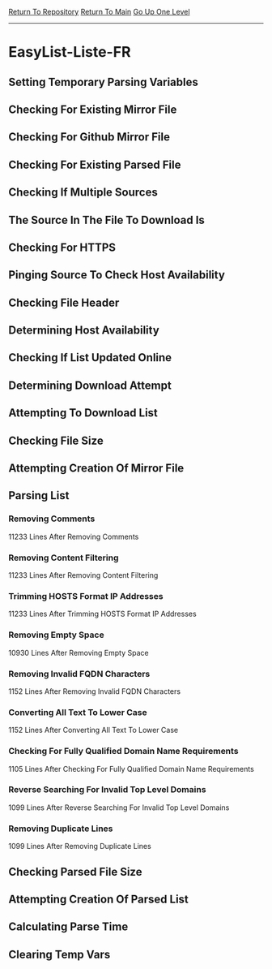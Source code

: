 [Return To Repository](https://github.com/deathbybandaid/piholeparser/)
[Return To Main](https://github.com/deathbybandaid/piholeparser/blob/master/RecentRunLogs/Mainlog.md)
[Go Up One Level](https://github.com/deathbybandaid/piholeparser/blob/master/RecentRunLogs/TopLevelScripts/30-Processing-Blacklists.md)
____________________________________
# EasyList-Liste-FR
## Setting Temporary Parsing Variables
## Checking For Existing Mirror File
## Checking For Github Mirror File
## Checking For Existing Parsed File
## Checking If Multiple Sources
## The Source In The File To Download Is
## Checking For HTTPS
## Pinging Source To Check Host Availability
## Checking File Header
## Determining Host Availability
## Checking If List Updated Online
## Determining Download Attempt
## Attempting To Download List
## Checking File Size
## Attempting Creation Of Mirror File
## Parsing List
### Removing Comments
11233 Lines After Removing Comments
### Removing Content Filtering
11233 Lines After Removing Content Filtering
### Trimming HOSTS Format IP Addresses
11233 Lines After Trimming HOSTS Format IP Addresses
### Removing Empty Space
10930 Lines After Removing Empty Space
### Removing Invalid FQDN Characters
1152 Lines After Removing Invalid FQDN Characters
### Converting All Text To Lower Case
1152 Lines After Converting All Text To Lower Case
### Checking For Fully Qualified Domain Name Requirements
1105 Lines After Checking For Fully Qualified Domain Name Requirements
### Reverse Searching For Invalid Top Level Domains
1099 Lines After Reverse Searching For Invalid Top Level Domains
### Removing Duplicate Lines
1099 Lines After Removing Duplicate Lines
## Checking Parsed File Size
## Attempting Creation Of Parsed List
## Calculating Parse Time
## Clearing Temp Vars
